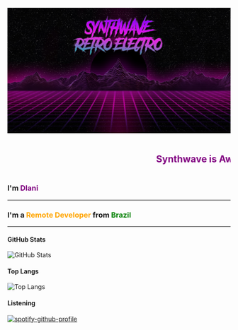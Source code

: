 ![Synthwave](./img/background.jpg)

<marquee>
<h2><span style="color: purple;">Synthwave is Awesome!</span></h2>
</marquee>

### I'm <span style="color: purple;">Dlani</span>
---


### I'm a <span style="color: orange;">Remote Developer</span> from <span style="color: green;">Brazil</span>
---

#### GitHub Stats
<img width="50%" alt="GitHub Stats" src="https://github-readme-stats.vercel.app/api?username=dlanileonardo&theme=synthwave&count_private=true" />

#### Top Langs
<img width="50%" alt="Top Langs" src="https://github-readme-stats.vercel.app/api/top-langs/?username=dlanileonardo&layout=compact&count_private=true&theme=synthwave" />

#### Listening
[![spotify-github-profile](https://spotify-github-profile.vercel.app/api/view?uid=mrdlani&cover_image=true)](https://github.com/kittinan/spotify-github-profile)
